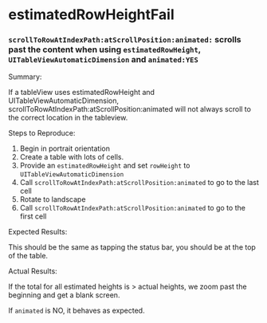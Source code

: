 # estimatedRowHeightFail


### `scrollToRowAtIndexPath:atScrollPosition:animated:` scrolls past the content when using `estimatedRowHeight`, `UITableViewAutomaticDimension` and `animated:YES`

Summary:

If a tableView uses estimatedRowHeight and UITableViewAutomaticDimension, scrollToRowAtIndexPath:atScrollPosition:animated will 
not always scroll to the correct location in the tableview.

Steps to Reproduce:

1. Begin in portrait orientation
2. Create a table with lots of cells. 
3. Provide an `estimatedRowHeight` and set `rowHeight` to `UITableViewAutomaticDimension`
4. Call `scrollToRowAtIndexPath:atScrollPosition:animated` to go to the last cell
5. Rotate to landscape
6. Call `scrollToRowAtIndexPath:atScrollPosition:animated` to go to the first cell

Expected Results:

This should be the same as tapping the status bar, you should be at the top of the table.

Actual Results:

If the total for all estimated heights is > actual heights, we zoom past the beginning and get a blank screen. 
    
If `animated` is NO, it behaves as expected.
